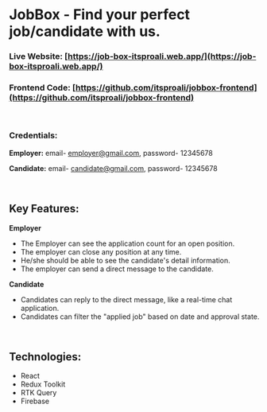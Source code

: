 # JobBox - Find your perfect job/candidate with us.

### Live Website: [https://job-box-itsproali.web.app/](https://job-box-itsproali.web.app/)

### Frontend Code: [https://github.com/itsproali/jobbox-frontend](https://github.com/itsproali/jobbox-frontend)

<br>

### Credentials:
**Employer:** email- employer@gmail.com, password- 12345678

**Candidate:** email- candidate@gmail.com, password- 12345678

<br>

## Key Features:

**Employer**

- The Employer can see the application count for an open position.
- The employer can close any position at any time.
- He/she should be able to see the candidate's detail information.
- The employer can send a direct message to the candidate.

**Candidate**

- Candidates can reply to the direct message, like a real-time chat application.
- Candidates can filter the "applied job" based on date and approval state.

<br>

## Technologies:

- React
- Redux Toolkit
- RTK Query
- Firebase
